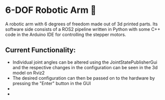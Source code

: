 # 6-DOF Robotic Arm &#x1F916;

A robotic arm with 6 degrees of freedom made out of 3d printed parts. Its software side consists of a ROS2 pipeline written in Python with some C++ code in the Arduino IDE for controlling the stepper motors.

## Current Functionality:

* Individual joint angles can be altered using the JointStatePublisherGui and the respective changes in the configuration can be seen in the 3d model on Rviz2
* The desired configuration can then be passed on to the hardware by pressing the "Enter" button in the GUI
* 
* 

